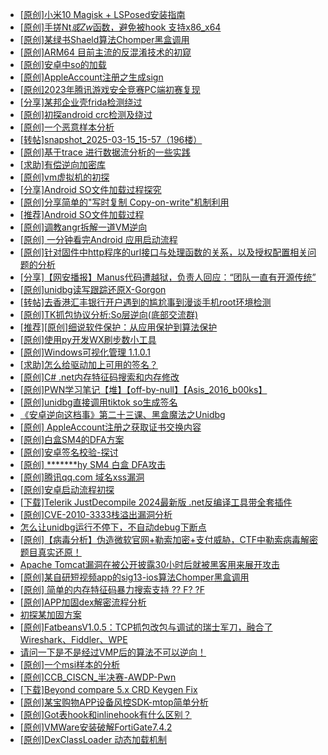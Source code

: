 + [[原创]小米10 Magisk + LSPosed安装指南](https://bbs.kanxue.com/thread-285114.htm)
+ [[原创]手搓Nt*或Zw*函数，避免被hook 支持x86_x64](https://bbs.kanxue.com/thread-284264.htm)
+ [[原创]某绿书Shaeld算法Chomper黑盒调用](https://bbs.kanxue.com/thread-285705.htm)
+ [[原创]ARM64 目前主流的反混淆技术的初窥](https://bbs.kanxue.com/thread-285567.htm)
+ [[原创]安卓中so的加载](https://bbs.kanxue.com/thread-286004.htm)
+ [[原创]AppleAccount注册之生成sign](https://bbs.kanxue.com/thread-285959.htm)
+ [[原创]2023年腾讯游戏安全竞赛PC端初赛复现](https://bbs.kanxue.com/thread-282695.htm)
+ [[分享]某邦企业壳frida检测绕过](https://bbs.kanxue.com/thread-285932.htm)
+ [[原创]初探android crc检测及绕过](https://bbs.kanxue.com/thread-285790.htm)
+ [[原创]一个恶意样本分析](https://bbs.kanxue.com/thread-286066.htm)
+ [[转帖]snapshot_2025-03-15_15-57（196楼）](https://bbs.kanxue.com/thread-270207.htm)
+ [[原创]基于trace 进行数据流分析的一些实践](https://bbs.kanxue.com/thread-285243.htm)
+ [[求助]有偿逆向加密库](https://bbs.kanxue.com/thread-286069.htm)
+ [[原创]vm虚拟机的初探](https://bbs.kanxue.com/thread-284883.htm)
+ [[分享]Android  SO文件加载过程探究](https://bbs.kanxue.com/thread-285788.htm)
+ [[原创]分享简单的"写时复制 Copy-on-write"机制利用](https://bbs.kanxue.com/thread-285331.htm)
+ [[推荐]Android SO文件加载过程](https://bbs.kanxue.com/thread-285818.htm)
+ [[原创]调教angr拆解一道VM逆向](https://bbs.kanxue.com/thread-286013.htm)
+ [[原创] 一分钟看完Android 应用启动流程](https://bbs.kanxue.com/thread-284686.htm)
+ [[原创]针对固件中http程序的url接口与处理函数的关系，以及授权配置相关问题的分析](https://bbs.kanxue.com/thread-286068.htm)
+ [[分享]【网安播报】Manus代码遭越狱，负责人回应：“团队一直有开源传统”](https://bbs.kanxue.com/thread-286070.htm)
+ [[原创]unidbg读写跟踪还原X-Gorgon](https://bbs.kanxue.com/thread-285586.htm)
+ [[转帖]去香港汇丰银行开户遇到的尴尬事到漫谈手机root环境检测](https://bbs.kanxue.com/thread-285754.htm)
+ [[原创]TK抓包协议分析:So层逆向(底部交流群)](https://bbs.kanxue.com/thread-286046.htm)
+ [[推荐][原创]细说软件保护：从应用保护到算法保护](https://bbs.kanxue.com/thread-284629.htm)
+ [[原创]使用py开发WX刷步数小工具](https://bbs.kanxue.com/thread-284858.htm)
+ [[原创]Windows可视化管理 1.1.0.1](https://bbs.kanxue.com/thread-284075.htm)
+ [[求助]怎么给驱动加上可用的签名？](https://bbs.kanxue.com/thread-284923.htm)
+ [[原创]C# .net内存特征码搜索和内存修改](https://bbs.kanxue.com/thread-286059.htm)
+ [[原创]PWN学习笔记【堆】【off-by-null】【Asis_2016_b00ks】](https://bbs.kanxue.com/thread-273374.htm)
+ [[原创]unidbg直接调用tiktok so生成签名](https://bbs.kanxue.com/thread-285623.htm)
+ [《安卓逆向这档事》第二十三课、黑盒魔法之Unidbg](https://bbs.kanxue.com/thread-285073.htm)
+ [[原创] AppleAccount注册之获取证书交换内容](https://bbs.kanxue.com/thread-285944.htm)
+ [[原创]白盒SM4的DFA方案](https://bbs.kanxue.com/thread-285292.htm)
+ [[原创]安卓签名校验-探讨](https://bbs.kanxue.com/thread-285647.htm)
+ [[原创] *******hy SM4 白盒 DFA攻击](https://bbs.kanxue.com/thread-285313.htm)
+ [[原创]腾讯qq.com 域名xss漏洞](https://bbs.kanxue.com/thread-285702.htm)
+ [[原创]安卓启动流程初探](https://bbs.kanxue.com/thread-285949.htm)
+ [[下载]Telerik JustDecompile 2024最新版 .net反编译工具带全套插件](https://bbs.kanxue.com/thread-286036.htm)
+ [[原创]CVE-2010-3333栈溢出漏洞分析](https://bbs.kanxue.com/thread-286082.htm)
+ [怎么让unidbg运行不停下，不自动debug下断点](https://bbs.kanxue.com/thread-278246.htm)
+ [[原创]【病毒分析】伪造微软官网+勒索加密+支付威胁，CTF中勒索病毒解密题目真实还原！](https://bbs.kanxue.com/thread-286083.htm)
+ [Apache Tomcat漏洞在被公开披露30小时后就被黑客用来展开攻击](https://bbs.kanxue.com/thread-286085.htm)
+ [[原创]某自研短视频app的sig13-ios算法Chomper黑盒调用](https://bbs.kanxue.com/thread-285666.htm)
+ [[原创] 简单的内存特征码暴力搜索支持 ?? F? ?F](https://bbs.kanxue.com/thread-284451.htm)
+ [[原创]APP加固dex解密流程分析](https://bbs.kanxue.com/thread-280609.htm)
+ [初探某加固方案](https://bbs.kanxue.com/thread-282859.htm)
+ [[原创]FatbeansV1.0.5：TCP抓包改包与调试的瑞士军刀，融合了Wireshark、Fiddler、WPE](https://bbs.kanxue.com/thread-284571.htm)
+ [请问一下是不是经过VMP后的算法不可以逆向！](https://bbs.kanxue.com/thread-284137.htm)
+ [[原创]一个msi样本的分析](https://bbs.kanxue.com/thread-285747.htm)
+ [[原创]CCB_CISCN_半决赛-AWDP-Pwn](https://bbs.kanxue.com/thread-286086.htm)
+ [[下载]Beyond compare 5.x CRD Keygen Fix](https://bbs.kanxue.com/thread-285468.htm)
+ [[原创]某宝购物APP设备风控SDK-mtop简单分析](https://bbs.kanxue.com/thread-284241.htm)
+ [[原创]Got表hook和inlinehook有什么区别？](https://bbs.kanxue.com/thread-286088.htm)
+ [[原创]VMWare安装破解FortiGate7.4.2](https://bbs.kanxue.com/thread-284794.htm)
+ [[原创]DexClassLoader 动态加载机制](https://bbs.kanxue.com/thread-286087.htm)
